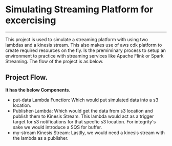 # **Simulating Streaming Platform for excercising** 
---

This project is used to simulate a streaming platform with using two lambdas and a kinesis stream.
This also makes use of aws cdk platform to create required resources on the fly.
Is the premiminary process to setup an environment to practice with streaming services like Apache Flink
or Spark Streaming.
The flow of the project is as below.

## Project Flow.

**It has the below Components.**
* put-data Lambda Function: Which would put simulated data into a s3 location.
* Publisher-Lambda: Which would get the data from s3 location and publish them to Kinesis Stream.
                    This lambda would act as a trigger target for s3 notifications for that specfic
                    s3 location. For integrity's sake we would introduce a SQS for buffer.
* my-stream Kinesis Stream: Lastlly, we would need a kinesis stream with the lambda as a publisher.